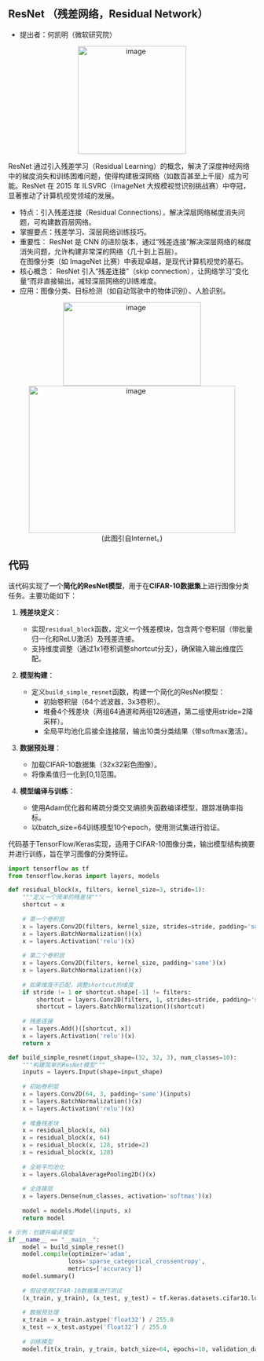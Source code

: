 ## ResNet （残差网络，Residual Network）
- 提出者：何凯明（微软研究院）  
<div align="center">
  <img width="220" height="220" alt="image" src="https://github.com/user-attachments/assets/005ed077-913c-4432-9b16-6e2678626fa7" />
</div>

ResNet 通过引入残差学习（Residual Learning）的概念，解决了深度神经网络中的梯度消失和训练困难问题，使得构建极深网络（如数百甚至上千层）成为可能。ResNet 在 2015 年 ILSVRC（ImageNet 大规模视觉识别挑战赛）中夺冠，显著推动了计算机视觉领域的发展。     
  
- 特点：引入残差连接（Residual Connections），解决深层网络梯度消失问题，可构建数百层网络。 
- 掌握要点：残差学习、深层网络训练技巧。  
- 重要性：
ResNet 是 CNN 的进阶版本，通过“残差连接”解决深层网络的梯度消失问题，允许构建非常深的网络（几十到上百层）。  
在图像分类（如 ImageNet 比赛）中表现卓越，是现代计算机视觉的基石。  
- 核心概念：
ResNet 引入“残差连接”（skip connection），让网络学习“变化量”而非直接输出，减轻深层网络的训练难度。  
- 应用：图像分类、目标检测（如自动驾驶中的物体识别）、人脸识别。
<div align="center">
<img width="280" height="170" alt="image" src="https://github.com/user-attachments/assets/4c111489-898f-4412-9e70-336ec2320f03" />  
 <img width="420" height="300" alt="image" src="https://github.com/user-attachments/assets/ee800edc-db6e-4cde-84d9-0d396ca69e58" />  
</div>

<div align="center">
(此图引自Internet。)
</div>

## 代码

该代码实现了一个**简化的ResNet模型**，用于在**CIFAR-10数据集**上进行图像分类任务。主要功能如下：

1. **残差块定义**：
   - 实现`residual_block`函数，定义一个残差模块，包含两个卷积层（带批量归一化和ReLU激活）及残差连接。
   - 支持维度调整（通过1x1卷积调整shortcut分支），确保输入输出维度匹配。

2. **模型构建**：
   - 定义`build_simple_resnet`函数，构建一个简化的ResNet模型：
     - 初始卷积层（64个滤波器，3x3卷积）。
     - 堆叠4个残差块（两组64通道和两组128通道，第二组使用stride=2降采样）。
     - 全局平均池化后接全连接层，输出10类分类结果（带softmax激活）。

3. **数据预处理**：
   - 加载CIFAR-10数据集（32x32彩色图像）。
   - 将像素值归一化到[0,1]范围。

4. **模型编译与训练**：
   - 使用Adam优化器和稀疏分类交叉熵损失函数编译模型，跟踪准确率指标。
   - 以batch_size=64训练模型10个epoch，使用测试集进行验证。

代码基于TensorFlow/Keras实现，适用于CIFAR-10图像分类，输出模型结构摘要并进行训练，旨在学习图像的分类特征。

 
```python
import tensorflow as tf
from tensorflow.keras import layers, models

def residual_block(x, filters, kernel_size=3, stride=1):
    """定义一个简单的残差块"""
    shortcut = x
    
    # 第一个卷积层
    x = layers.Conv2D(filters, kernel_size, strides=stride, padding='same')(x)
    x = layers.BatchNormalization()(x)
    x = layers.Activation('relu')(x)
    
    # 第二个卷积层
    x = layers.Conv2D(filters, kernel_size, padding='same')(x)
    x = layers.BatchNormalization()(x)
    
    # 如果维度不匹配，调整shortcut的维度
    if stride != 1 or shortcut.shape[-1] != filters:
        shortcut = layers.Conv2D(filters, 1, strides=stride, padding='same')(shortcut)
        shortcut = layers.BatchNormalization()(shortcut)
    
    # 残差连接
    x = layers.Add()([shortcut, x])
    x = layers.Activation('relu')(x)
    return x

def build_simple_resnet(input_shape=(32, 32, 3), num_classes=10):
    """构建简单的ResNet模型"""
    inputs = layers.Input(shape=input_shape)
    
    # 初始卷积层
    x = layers.Conv2D(64, 3, padding='same')(inputs)
    x = layers.BatchNormalization()(x)
    x = layers.Activation('relu')(x)
    
    # 堆叠残差块
    x = residual_block(x, 64)
    x = residual_block(x, 64)
    x = residual_block(x, 128, stride=2)
    x = residual_block(x, 128)
    
    # 全局平均池化
    x = layers.GlobalAveragePooling2D()(x)
    
    # 全连接层
    x = layers.Dense(num_classes, activation='softmax')(x)
    
    model = models.Model(inputs, x)
    return model

# 示例：创建并编译模型
if __name__ == "__main__":
    model = build_simple_resnet()
    model.compile(optimizer='adam',
                 loss='sparse_categorical_crossentropy',
                 metrics=['accuracy'])
    model.summary()
    
    # 假设使用CIFAR-10数据集进行测试
    (x_train, y_train), (x_test, y_test) = tf.keras.datasets.cifar10.load_data()
    
    # 数据预处理
    x_train = x_train.astype('float32') / 255.0
    x_test = x_test.astype('float32') / 255.0
    
    # 训练模型
    model.fit(x_train, y_train, batch_size=64, epochs=10, validation_data=(x_test, y_test))
```
